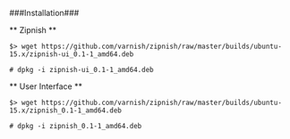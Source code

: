 ###Installation###

** Zipnish **

```
$> wget https://github.com/varnish/zipnish/raw/master/builds/ubuntu-15.x/zipnish-ui_0.1-1_amd64.deb

# dpkg -i zipnish-ui_0.1-1_amd64.deb

```

** User Interface **

```
$> wget https://github.com/varnish/zipnish/raw/master/builds/ubuntu-15.x/zipnish_0.1-1_amd64.deb

# dpkg -i zipnish_0.1-1_amd64.deb

```
